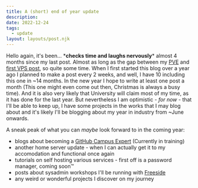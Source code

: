 ```yaml
---
title: A (short) end of year update
description: 
date: 2022-12-24
tags:
  - update
layout: layouts/post.njk
---
```


Hello again, it's been... \***checks time and laughs nervously**\* almost 4 months since my last post. Almost as long as the gap between my [PVE](https://crimsontome.com/posts/PVE) and [first VPS post](https://crimsontome.com/posts/my-current-vps-setup), so quite some time. When I first started this blog over a year ago I planned to make a post every 2 weeks, and well, I have 10 including this one in ~14 months. In the new year I hope to write at least one post a month (This one might even come out then, Christmas is always a busy time). And it is also very likely that University will claim most of my time, as it has done for the last year. But nevertheless I am optimistic - *for now* - that I'll be able to keep up, I have some projects in the works that I may blog about and it's likely I'll be blogging about my year in industry from ~June onwards.

A sneak peak of what you can *maybe* look forward to in the coming year:
- blogs about becoming a [GitHub Campus Expert](https://githubcampus.expert/) (Currently in training)
- another home server update  - when I can actually get it to my accomodation and functional once again
- tutorials on self hosting various services - first off is a password manager, coming soon™️
- posts about sysadmin workshops I'll be running with [Freeside](https://freeside.co.uk)
- any weird or wonderful projects I discover on my journey